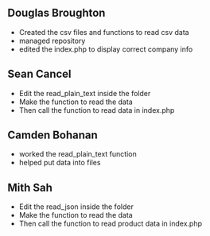 ## Douglas Broughton
- Created the csv files and functions to read csv data
- managed repository
- edited the index.php to display correct company info

## Sean Cancel
- Edit the read_plain_text inside the folder 
- Make the function to read the data
- Then call the function to read data in index.php

## Camden Bohanan
- worked the read_plain_text function
- helped put data into files


## Mith Sah
- Edit the read_json inside the folder
- Make the function to read the data
- Then call the function to read product data in index.php

